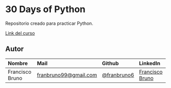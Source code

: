 # 30 Days of Python

Repositorio creado para practicar Python.

[Link del curso](https://github.com/Asabeneh/30-Days-Of-Python)

## Autor

| Nombre | Mail     | Github                | LinkedIn                |
| :-------- | :------- | :------------------------- | :------------------------- |
| Francisco Bruno | franbruno99@gmail.com | [@franbruno6](https://github.com/franbruno6) | [Francisco Bruno](https://www.linkedin.com/in/franbruno6/) |